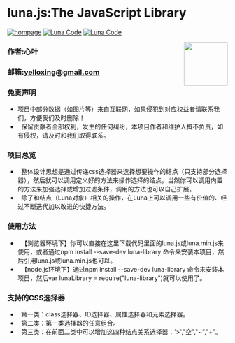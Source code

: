 # luna.js:The JavaScript Library

[![hompage](https://github.com/yelloxing/Luna.js/blob/master/SVG/github.svg)](https://github.com/yelloxing)
[![Luna Code](https://github.com/yelloxing/Luna.js/blob/master/SVG/luna.svg)](https://github.com/yelloxing/Luna.js)
[![Luna Code](https://github.com/yelloxing/Luna.js/blob/master/SVG/license.svg)](https://github.com/yelloxing/Luna.js/blob/master/LICENSE)

<img align="right" height="100" src="https://github.com/yelloxing/Luna.js/blob/master/luna.png">

### 作者:心叶
### 邮箱:yelloxing@gmail.com

### 免责声明
*   项目中部分数据（如图片等）来自互联网，如果侵犯到对应权益者请联系我们，方便我们及时删除！
*   保留贡献者全部权利，发生的任何纠纷，本项目作者和维护人概不负责，如有侵权，请及时和我们取得联系。

### 项目总览
*   整体设计思想是通过传递css选择器来选择想要操作的结点（只支持部分选择器），然后就可以调用定义好的方法来操作选择的结点。当然你可以调用内置的方法来加强选择或增加过滤条件，调用的方法也可以自己扩展。
*   除了和结点（Luna对象）相关的操作，在Luna上可以调用一些有价值的、经过不断迭代加以改进的快捷方法。

### 使用方法
*   【浏览器环境下】你可以直接在这里下载代码里面的luna.js或luna.min.js来使用，或者通过npm install --save-dev luna-library 命令来安装本项目，然后引用luna.js或luna.min.js也可以。
*   【node.js环境下】通过npm install --save-dev luna-library 命令来安装本项目，然后var lunaLibrary = require("luna-library")就可以使用了。

### 支持的CSS选择器
*   第一类：class选择器、ID选择器、属性选择器和元素选择器。
*   第二类：第一类选择器的任意组合。
*   第三类：在前面二类中可以增加这四种结点关系选择器：'>',"空","~","+"。
